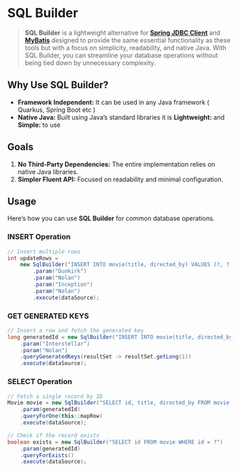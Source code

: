 # SQL Builder

> **SQL Builder** is a lightweight alternative for **[Spring JDBC Client](https://www.baeldung.com/spring-6-jdbcclient-api)** and **[MyBatis](https://mybatis.org/mybatis-3/)** designed to provide the same essential functionality as these tools but with a focus on simplicity, readability, and native Java. With SQL Builder, you can streamline your database operations without being tied down by unnecessary complexity.

## Why Use SQL Builder?
- **Framework Independent:** It can be used in any Java framework ( Quarkus, Spring Boot etc )
- **Native Java:** Built using Java’s standard libraries it is **Lightweight:** and **Simple:** to use

## Goals
1. **No Third-Party Dependencies:** The entire implementation relies on native Java libraries.
2. **Simpler Fluent API:** Focused on readability and minimal configuration.

## Usage
Here’s how you can use **SQL Builder** for common database operations.

### **INSERT Operation**
```java
// Insert multiple rows
int updateRows =
    new SqlBuilder("INSERT INTO movie(title, directed_by) VALUES (?, ?), (?, ?)")
        .param("Dunkirk")
        .param("Nolan")
        .param("Inception")
        .param("Nolan")
        .execute(dataSource);
```

### **GET GENERATED KEYS**
```java
// Insert a row and fetch the generated key
long generatedId = new SqlBuilder("INSERT INTO movie(title, directed_by) VALUES (?, ?)")
    .param("Interstellar")
    .param("Nolan")
    .queryGeneratedKeys(resultSet -> resultSet.getLong(1))
    .execute(dataSource);

```

### **SELECT Operation**
```java
// Fetch a single record by ID
Movie movie = new SqlBuilder("SELECT id, title, directed_by FROM movie WHERE id = ?")
    .param(generatedId)
    .queryForOne(this::mapRow)
    .execute(dataSource);

// Check if the record exists
boolean exists = new SqlBuilder("SELECT id FROM movie WHERE id = ?")
    .param(generatedId)
    .queryForExists()
    .execute(dataSource);
```